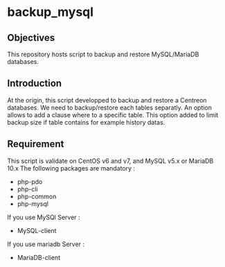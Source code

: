 # backup_mysql
## Objectives
This repository hosts script to backup and restore MySQL/MariaDB databases.

## Introduction
At the origin, this script developped to backup and restore a Centreon databases. We need to backup/restore each tables separatly.
An option allows to add a clause where to a specific table. This option added to limit backup size if table contains for example history datas.

## Requirement
This script is validate on CentOS v6 and v7, and MySQL v5.x or MariaDB 10.x
The following packages are mandatory :
- php-pdo
- php-cli
- php-common
- php-mysql

If you use MySQl Server :
- MySQL-client

If you use mariadb Server :
- MariaDB-client

